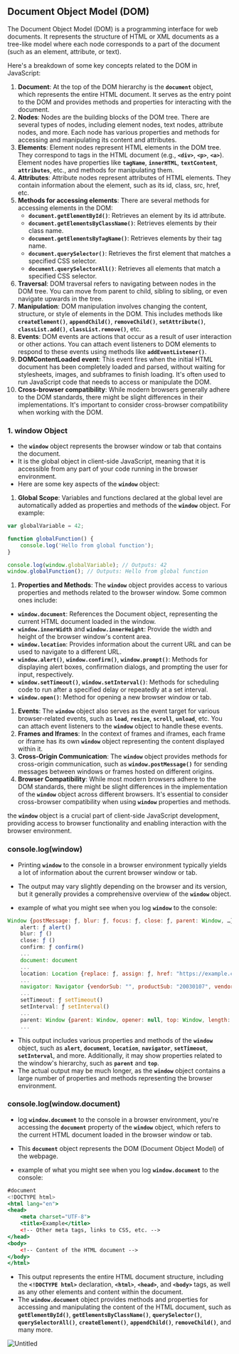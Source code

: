 ## Document Object Model (DOM)

The Document Object Model (DOM) is a programming interface for web documents. It represents the structure of HTML or XML documents as a tree-like model where each node corresponds to a part of the document (such as an element, attribute, or text).

Here's a breakdown of some key concepts related to the DOM in JavaScript:

1. **Document**: At the top of the DOM hierarchy is the **`document`** object, which represents the entire HTML document. It serves as the entry point to the DOM and provides methods and properties for interacting with the document.
2. **Nodes**: Nodes are the building blocks of the DOM tree. There are several types of nodes, including element nodes, text nodes, attribute nodes, and more. Each node has various properties and methods for accessing and manipulating its content and attributes.
3. **Elements**: Element nodes represent HTML elements in the DOM tree. They correspond to tags in the HTML document (e.g., **`<div>`**, **`<p>`**, **`<a>`**). Element nodes have properties like **`tagName`**, **`innerHTML`**, **`textContent`**, **`attributes`**, etc., and methods for manipulating them.
4. **Attributes**: Attribute nodes represent attributes of HTML elements. They contain information about the element, such as its id, class, src, href, etc.
5. **Methods for accessing elements**: There are several methods for accessing elements in the DOM:
    - **`document.getElementById()`**: Retrieves an element by its id attribute.
    - **`document.getElementsByClassName()`**: Retrieves elements by their class name.
    - **`document.getElementsByTagName()`**: Retrieves elements by their tag name.
    - **`document.querySelector()`**: Retrieves the first element that matches a specified CSS selector.
    - **`document.querySelectorAll()`**: Retrieves all elements that match a specified CSS selector.
6. **Traversal**: DOM traversal refers to navigating between nodes in the DOM tree. You can move from parent to child, sibling to sibling, or even navigate upwards in the tree.
7. **Manipulation**: DOM manipulation involves changing the content, structure, or style of elements in the DOM. This includes methods like **`createElement()`**, **`appendChild()`**, **`removeChild()`**, **`setAttribute()`**, **`classList.add()`**, **`classList.remove()`**, etc.
8. **Events**: DOM events are actions that occur as a result of user interaction or other actions. You can attach event listeners to DOM elements to respond to these events using methods like **`addEventListener()`**.
9. **DOMContentLoaded event**: This event fires when the initial HTML document has been completely loaded and parsed, without waiting for stylesheets, images, and subframes to finish loading. It's often used to run JavaScript code that needs to access or manipulate the DOM.
10. **Cross-browser compatibility**: While modern browsers generally adhere to the DOM standards, there might be slight differences in their implementations. It's important to consider cross-browser compatibility when working with the DOM.

### 1. window Object

- the **`window`** object represents the browser window or tab that contains the document.
- It is the global object in client-side JavaScript, meaning that it is accessible from any part of your code running in the browser environment.
- Here are some key aspects of the **`window`** object:

1. **Global Scope**: Variables and functions declared at the global level are automatically added as properties and methods of the **`window`** object. For example:

```jsx
var globalVariable = 42;

function globalFunction() {
    console.log('Hello from global function');
}

console.log(window.globalVariable); // Outputs: 42
window.globalFunction(); // Outputs: Hello from global function
```

1. **Properties and Methods**: The **`window`** object provides access to various properties and methods related to the browser window. Some common ones include:
- **`window.document`**: References the Document object, representing the current HTML document loaded in the window.
- **`window.innerWidth`** and **`window.innerHeight`**: Provide the width and height of the browser window's content area.
- **`window.location`**: Provides information about the current URL and can be used to navigate to a different URL.
- **`window.alert()`**, **`window.confirm()`**, **`window.prompt()`**: Methods for displaying alert boxes, confirmation dialogs, and prompting the user for input, respectively.
- **`window.setTimeout()`**, **`window.setInterval()`**: Methods for scheduling code to run after a specified delay or repeatedly at a set interval.
- **`window.open()`**: Method for opening a new browser window or tab.

1. **Events**: The **`window`** object also serves as the event target for various browser-related events, such as **`load`**, **`resize`**, **`scroll`**, **`unload`**, etc. You can attach event listeners to the **`window`** object to handle these events.
2. **Frames and Iframes**: In the context of frames and iframes, each frame or iframe has its own **`window`** object representing the content displayed within it.
3. **Cross-Origin Communication**: The **`window`** object provides methods for cross-origin communication, such as **`window.postMessage()`** for sending messages between windows or frames hosted on different origins.
4. **Browser Compatibility**: While most modern browsers adhere to the DOM standards, there might be slight differences in the implementation of the **`window`** object across different browsers. It's essential to consider cross-browser compatibility when using **`window`** properties and methods.

the **`window`** object is a crucial part of client-side JavaScript development, providing access to browser functionality and enabling interaction with the browser environment.

### console.log(window)

- Printing **`window`** to the console in a browser environment typically yields a lot of information about the current browser window or tab.
- The output may vary slightly depending on the browser and its version, but it generally provides a comprehensive overview of the **`window`** object.

- example of what you might see when you log **`window`** to the console:

```jsx
Window {postMessage: ƒ, blur: ƒ, focus: ƒ, close: ƒ, parent: Window, …}
    alert: ƒ alert()
    blur: ƒ ()
    close: ƒ ()
    confirm: ƒ confirm()
    ...
    document: document
    ...
    location: Location {replace: ƒ, assign: ƒ, href: "https://example.com", ancestorOrigins: DOMStringList, origin: "https://example.com", …}
    ...
    navigator: Navigator {vendorSub: "", productSub: "20030107", vendor: "Google Inc.", maxTouchPoints: 0, hardwareConcurrency: 4, …}
    ...
    setTimeout: ƒ setTimeout()
    setInterval: ƒ setInterval()
    ...
    parent: Window {parent: Window, opener: null, top: Window, length: 0, frames: Window, …}
    ...
```

- This output includes various properties and methods of the **`window`** object, such as **`alert`**, **`document`**, **`location`**, **`navigator`**, **`setTimeout`**, **`setInterval`**, and more. Additionally, it may show properties related to the window's hierarchy, such as **`parent`** and **`top`**.
- The actual output may be much longer, as the **`window`** object contains a large number of properties and methods representing the browser environment.

### console.log(window.document)

- log **`window.document`** to the console in a browser environment, you're accessing the **`document`** property of the **`window`** object, which refers to the current HTML document loaded in the browser window or tab.
- This **`document`** object represents the DOM (Document Object Model) of the webpage.

- example of what you might see when you log **`window.document`** to the console:

```jsx
#document
<!DOCTYPE html>
<html lang="en">
<head>
    <meta charset="UTF-8">
    <title>Example</title>
    <!-- Other meta tags, links to CSS, etc. -->
</head>
<body>
    <!-- Content of the HTML document -->
</body>
</html>

```

- This output represents the entire HTML document structure, including the **`<!DOCTYPE html>`** declaration, **`<html>`**, **`<head>`**, and **`<body>`** tags, as well as any other elements and content within the document.
- The **`window.document`** object provides methods and properties for accessing and manipulating the content of the HTML document, such as **`getElementById()`**, **`getElementsByClassName()`**, **`querySelector()`**, **`querySelectorAll()`**, **`createElement()`**, **`appendChild()`**, **`removeChild()`**, and many more.

![Untitled](https://prod-files-secure.s3.us-west-2.amazonaws.com/1163cc1b-2e0b-4fcc-b6df-5b06ec3865aa/4bb4c152-a4cb-4ba3-a09b-543e4abacedc/Untitled.png)